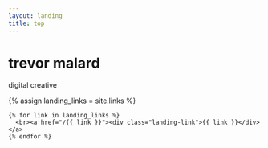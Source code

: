 ```yaml
---
layout: landing
title: top
---
```

<div id="landing">

  <div class="landing-msg">
    <h1>trevor malard</h1>
    <p>digital creative</p>
    {% assign landing_links = site.links %}

    {% for link in landing_links %}
      <br><a href="/{{ link }}"><div class="landing-link">{{ link }}</div></a>
    {% endfor %}
  </div>

</div>
